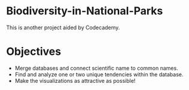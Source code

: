 # Biodiversity-in-National-Parks
This is another project aided by Codecademy.
# Objectives
<ul>
  <li>Merge databases and connect scientific name to common names.</li>
  <li>Find and analyze one or two unique tendencies within the database.</li>
  <li>Make the visualizations as attractive as possible!</li>
</ul>
